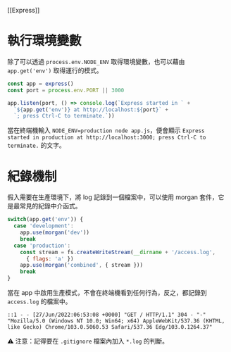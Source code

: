 [[Express]]

# 執行環境變數
除了可以透過 `process.env.NODE_ENV` 取得環境變數，也可以藉由 `app.get('env')` 取得運行的模式。
```js
const app = express()
const port = process.env.PORT || 3000

app.listen(port, () => console.log(`Express started in ` +
  `${app.get('env')} at http://localhost:${port}` +
  `; press Ctrl-C to terminate.`))
```

當在終端機輸入 `NODE_ENV=production node app.js`，便會顯示 `Express started in production at http://localhost:3000; press Ctrl-C to terminate.` 的文字。

# 紀錄機制
假入需要在生產環境下，將 log 記錄到一個檔案中，可以使用 morgan 套件，它是最常見的紀錄中介函式。
```js
switch(app.get('env')) {
  case 'development':
    app.use(morgan('dev'))
    break
  case 'production':
    const stream = fs.createWriteStream(__dirname + '/access.log',
      { flags: 'a' })
    app.use(morgan('combined', { stream }))
    break
}
```

當在 app 中啟用生產模式，不會在終端機看到任何行為，反之，都記錄到 `access.log` 的檔案中。
```
::1 - - [27/Jun/2022:06:53:08 +0000] "GET / HTTP/1.1" 304 - "-" "Mozilla/5.0 (Windows NT 10.0; Win64; x64) AppleWebKit/537.36 (KHTML, like Gecko) Chrome/103.0.5060.53 Safari/537.36 Edg/103.0.1264.37"
```

⚠ 注意：記得要在 `.gitignore` 檔案內加入 `*.log` 的判斷。


